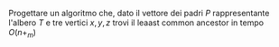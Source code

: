 Progettare un algoritmo che, dato il vettore dei padri $P$ rappresentante l'albero $T$ e tre vertici $x,\,y,\,z$ trovi il leaast common ancestor in tempo $O(n+_{m })$